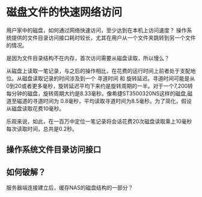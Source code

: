 # 磁盘文件的快速网络访问
用户家中的磁盘，如何通过网络快速访问，至少达到在本机上访问速度？
操作系统提供的文件目录访问接口耗时较长，尤其在用户从一个文件夹跳转到另一个文件的情况。

是因为文件目录结构不在内存，首次访问需要从磁盘读取，所以慢么？

从磁盘上读取一笔记录，与之后的操作相比，在花费的运行时间上前者处于支配地位。从磁盘读取记录的时间涉及到一个 寻道时间 和 旋转延迟。寻道时间可能是从0到20或者更多毫秒，旋转延迟平均下来约是旋转周期的一半。对于一个7,200转每分钟的磁盘，旋转周期大约是8.33毫秒。像希捷ST3500320NS这样的磁盘,磁道至磁道的寻道时间为 0.8毫秒，平均读取寻道时间为8.5毫秒。为了简化，假设从磁盘读取花费10毫秒。

乐观来说，如此，在一百万中定位一笔记录将会话花费20次磁盘读取乘上10毫秒每次读取时间，总共是0.2秒。

## 操作系统文件目录访问接口

## 如何破解？
服务器端连接建立后，缓存NAS的磁盘结构的一部分？